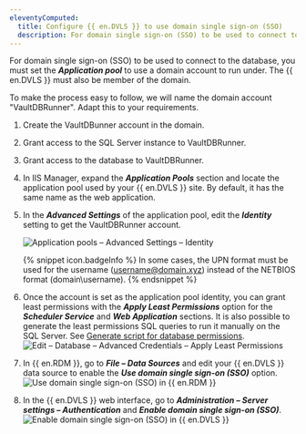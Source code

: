 ```yaml
---
eleventyComputed:
  title: Configure {{ en.DVLS }} to use domain single sign-on (SSO)
  description: For domain single sign-on (SSO) to be used to connect to the database, you must set the Application pool to use a domain account to run under.
---
```

For domain single sign-on (SSO) to be used to connect to the database, you must set the ***Application pool*** to use a domain account to run under. The {{ en.DVLS }} must also be member of the domain.

To make the process easy to follow, we will name the domain account "VaultDBRunner". Adapt this to your requirements.

1. Create the VaultDBunner account in the domain.
1. Grant access to the SQL Server instance to VaultDBRunner.
1. Grant access to the database to VaultDBRunner.
1. In IIS Manager, expand the ***Application Pools*** section and locate the application pool used by your {{ en.DVLS }} site. By default, it has the same name as the web application.
1. In the ***Advanced Settings*** of the application pool, edit the ***Identity*** setting to get the VaultDBRunner account.  

   ![Application pools – Advanced Settings – Identity](https://webdevolutions.azureedge.net/docs/en/kb/KB2368.png)  

   {% snippet icon.badgeInfo %}
   In some cases, the UPN format must be used for the username (username@domain.xyz) instead of the NETBIOS format (domain\username).
   {% endsnippet %}

1. Once the account is set as the application pool identity, you can grant least permissions with the ***Apply Least Permissions*** option for the ***Scheduler Service*** and ***Web Application*** sections. It is also possible to generate the least permissions SQL queries to run it manually on the SQL Server. See [Generate script for database permissions](/kb/devolutions-server/knowledge-base/generate-script-database-permissions/).  
![Edit – Database – Advanced Credentials – Apply Least Permissions](https://webdevolutions.azureedge.net/docs/en/kb/KB2369.png) 

1. In {{ en.RDM }}, go to ***File – Data Sources*** and edit your {{ en.DVLS }} data source to enable the ***Use domain single sign-on (SSO)*** option.
![Use domain single sign-on (SSO) in {{ en.RDM }}](https://webdevolutions.azureedge.net/docs/en/kb/KB2367.png)

1. In the {{ en.DVLS }} web interface, go to ***Administration – Server settings – Authentication*** and ***Enable domain single sign-on (SSO)***.
![Enable domain single sign-on (SSO) in {{ en.DVLS }}](https://webdevolutions.azureedge.net/docs/en/kb/KB2376.png)